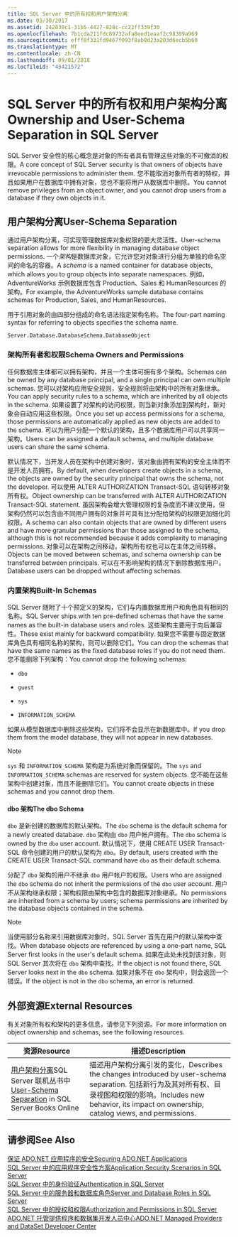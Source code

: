 ```yaml
---
title: SQL Server 中的所有权和用户架构分离
ms.date: 03/30/2017
ms.assetid: 242830c1-31b5-4427-828c-cc22ff339f30
ms.openlocfilehash: 7b1cda211fdc89732afa8eed1eaaf2c98309a969
ms.sourcegitcommit: efff8f331fd9467f093f8ab8d23a203d6ecb5b60
ms.translationtype: MT
ms.contentlocale: zh-CN
ms.lasthandoff: 09/01/2018
ms.locfileid: "43421572"
---
```

# <a name="ownership-and-user-schema-separation-in-sql-server"></a><span data-ttu-id="df693-102">SQL Server 中的所有权和用户架构分离</span><span class="sxs-lookup"><span data-stu-id="df693-102">Ownership and User-Schema Separation in SQL Server</span></span>
<span data-ttu-id="df693-103">SQL Server 安全性的核心概念是对象的所有者具有管理这些对象的不可撤消的权限。</span><span class="sxs-lookup"><span data-stu-id="df693-103">A core concept of SQL Server security is that owners of objects have irrevocable permissions to administer them.</span></span> <span data-ttu-id="df693-104">您不能取消对象所有者的特权，并且如果用户在数据库中拥有对象，您也不能将用户从数据库中删除。</span><span class="sxs-lookup"><span data-stu-id="df693-104">You cannot remove privileges from an object owner, and you cannot drop users from a database if they own objects in it.</span></span>  
  
## <a name="user-schema-separation"></a><span data-ttu-id="df693-105">用户架构分离</span><span class="sxs-lookup"><span data-stu-id="df693-105">User-Schema Separation</span></span>  
 <span data-ttu-id="df693-106">通过用户架构分离，可实现管理数据库对象权限的更大灵活性。</span><span class="sxs-lookup"><span data-stu-id="df693-106">User-schema separation allows for more flexibility in managing database object permissions.</span></span> <span data-ttu-id="df693-107">一个*架构*是数据库对象，它允许您对对象进行分组为单独的命名空间的命名的容器。</span><span class="sxs-lookup"><span data-stu-id="df693-107">A *schema* is a named container for database objects, which allows you to group objects into separate namespaces.</span></span> <span data-ttu-id="df693-108">例如，AdventureWorks 示例数据库包含 Production、Sales 和 HumanResources 的架构。</span><span class="sxs-lookup"><span data-stu-id="df693-108">For example, the AdventureWorks sample database contains schemas for Production, Sales, and HumanResources.</span></span>  
  
 <span data-ttu-id="df693-109">用于引用对象的由四部分组成的命名语法指定架构名称。</span><span class="sxs-lookup"><span data-stu-id="df693-109">The four-part naming syntax for referring to objects specifies the schema name.</span></span>  
  
```  
Server.Database.DatabaseSchema.DatabaseObject  
```  
  
### <a name="schema-owners-and-permissions"></a><span data-ttu-id="df693-110">架构所有者和权限</span><span class="sxs-lookup"><span data-stu-id="df693-110">Schema Owners and Permissions</span></span>  
 <span data-ttu-id="df693-111">任何数据库主体都可以拥有架构，并且一个主体可拥有多个架构。</span><span class="sxs-lookup"><span data-stu-id="df693-111">Schemas can be owned by any database principal, and a single principal can own multiple schemas.</span></span> <span data-ttu-id="df693-112">您可以对架构应用安全规则，安全规则将由架构中的所有对象继承。</span><span class="sxs-lookup"><span data-stu-id="df693-112">You can apply security rules to a schema, which are inherited by all objects in the schema.</span></span> <span data-ttu-id="df693-113">如果设置了对架构的访问权限，则当新对象添加到架构时，新对象会自动应用这些权限。</span><span class="sxs-lookup"><span data-stu-id="df693-113">Once you set up access permissions for a schema, those permissions are automatically applied as new objects are added to the schema.</span></span> <span data-ttu-id="df693-114">可以为用户分配一个默认的架构，且多个数据库用户可以共享同一架构。</span><span class="sxs-lookup"><span data-stu-id="df693-114">Users can be assigned a default schema, and multiple database users can share the same schema.</span></span>  
  
 <span data-ttu-id="df693-115">默认情况下，当开发人员在架构中创建对象时，该对象由拥有架构的安全主体而不是开发人员拥有。</span><span class="sxs-lookup"><span data-stu-id="df693-115">By default, when developers create objects in a schema, the objects are owned by the security principal that owns the schema, not the developer.</span></span> <span data-ttu-id="df693-116">可以使用 ALTER AUTHORIZATION Transact-SQL 语句转移对象所有权。</span><span class="sxs-lookup"><span data-stu-id="df693-116">Object ownership can be transferred with ALTER AUTHORIZATION Transact-SQL statement.</span></span> <span data-ttu-id="df693-117">虽因架构会增大管理权限的复杂度而不建议使用，但架构仍然可以包含由不同用户拥有的对象并可具有比分配给架构的权限更加细化的权限。</span><span class="sxs-lookup"><span data-stu-id="df693-117">A schema can also contain objects that are owned by different users and have more granular permissions than those assigned to the schema, although this is not recommended because it adds complexity to managing permissions.</span></span> <span data-ttu-id="df693-118">对象可以在架构之间移动，架构所有权也可以在主体之间转移。</span><span class="sxs-lookup"><span data-stu-id="df693-118">Objects can be moved between schemas, and schema ownership can be transferred between principals.</span></span> <span data-ttu-id="df693-119">可以在不影响架构的情况下删除数据库用户。</span><span class="sxs-lookup"><span data-stu-id="df693-119">Database users can be dropped without affecting schemas.</span></span>  
  
### <a name="built-in-schemas"></a><span data-ttu-id="df693-120">内置架构</span><span class="sxs-lookup"><span data-stu-id="df693-120">Built-In Schemas</span></span>  
 <span data-ttu-id="df693-121">SQL Server 随附了十个预定义的架构，它们与内置数据库用户和角色具有相同的名称。</span><span class="sxs-lookup"><span data-stu-id="df693-121">SQL Server ships with ten pre-defined schemas that have the same names as the built-in database users and roles.</span></span> <span data-ttu-id="df693-122">这些架构主要用于向后兼容性。</span><span class="sxs-lookup"><span data-stu-id="df693-122">These exist mainly for backward compatibility.</span></span> <span data-ttu-id="df693-123">如果您不需要与固定数据库角色具有相同名称的架构，则可以删除它们。</span><span class="sxs-lookup"><span data-stu-id="df693-123">You can drop the schemas that have the same names as the fixed database roles if you do not need them.</span></span> <span data-ttu-id="df693-124">您不能删除下列架构：</span><span class="sxs-lookup"><span data-stu-id="df693-124">You cannot drop the following schemas:</span></span>  
  
-   `dbo`  
  
-   `guest`  
  
-   `sys`  
  
-   `INFORMATION_SCHEMA`  
  
 <span data-ttu-id="df693-125">如果从模型数据库中删除这些架构，它们将不会显示在新数据库中。</span><span class="sxs-lookup"><span data-stu-id="df693-125">If you drop them from the model database, they will not appear in new databases.</span></span>  
  
> [!NOTE]
>  <span data-ttu-id="df693-126">`sys` 和 `INFORMATION_SCHEMA` 架构是为系统对象而保留的。</span><span class="sxs-lookup"><span data-stu-id="df693-126">The `sys` and `INFORMATION_SCHEMA` schemas are reserved for system objects.</span></span> <span data-ttu-id="df693-127">您不能在这些架构中创建对象，而且不能删除它们。</span><span class="sxs-lookup"><span data-stu-id="df693-127">You cannot create objects in these schemas and you cannot drop them.</span></span>  
  
#### <a name="the-dbo-schema"></a><span data-ttu-id="df693-128">dbo 架构</span><span class="sxs-lookup"><span data-stu-id="df693-128">The dbo Schema</span></span>  
 <span data-ttu-id="df693-129">`dbo` 是新创建的数据库的默认架构。</span><span class="sxs-lookup"><span data-stu-id="df693-129">The `dbo` schema is the default schema for a newly created database.</span></span> <span data-ttu-id="df693-130">`dbo` 架构由 `dbo` 用户帐户拥有。</span><span class="sxs-lookup"><span data-stu-id="df693-130">The `dbo` schema is owned by the `dbo` user account.</span></span> <span data-ttu-id="df693-131">默认情况下，使用 CREATE USER Transact-SQL 命令创建的用户的默认架构为 `dbo`。</span><span class="sxs-lookup"><span data-stu-id="df693-131">By default, users created with the CREATE USER Transact-SQL command have `dbo` as their default schema.</span></span>  
  
 <span data-ttu-id="df693-132">分配了 `dbo` 架构的用户不继承 `dbo` 用户帐户的权限。</span><span class="sxs-lookup"><span data-stu-id="df693-132">Users who are assigned the `dbo` schema do not inherit the permissions of the `dbo` user account.</span></span> <span data-ttu-id="df693-133">用户不从架构继承权限；架构权限由架构中包含的数据库对象继承。</span><span class="sxs-lookup"><span data-stu-id="df693-133">No permissions are inherited from a schema by users; schema permissions are inherited by the database objects contained in the schema.</span></span>  
  
> [!NOTE]
>  <span data-ttu-id="df693-134">当使用部分名称来引用数据库对象时，SQL Server 首先在用户的默认架构中查找。</span><span class="sxs-lookup"><span data-stu-id="df693-134">When database objects are referenced by using a one-part name, SQL Server first looks in the user's default schema.</span></span> <span data-ttu-id="df693-135">如果在此处未找到该对象，则 SQL Server 其次将在 `dbo` 架构中查找。</span><span class="sxs-lookup"><span data-stu-id="df693-135">If the object is not found there, SQL Server looks next in the `dbo` schema.</span></span> <span data-ttu-id="df693-136">如果对象不在 `dbo` 架构中，则会返回一个错误。</span><span class="sxs-lookup"><span data-stu-id="df693-136">If the object is not in the `dbo` schema, an error is returned.</span></span>  
  
## <a name="external-resources"></a><span data-ttu-id="df693-137">外部资源</span><span class="sxs-lookup"><span data-stu-id="df693-137">External Resources</span></span>  
 <span data-ttu-id="df693-138">有关对象所有权和架构的更多信息，请参见下列资源。</span><span class="sxs-lookup"><span data-stu-id="df693-138">For more information on object ownership and schemas, see the following resources.</span></span>  
  
|<span data-ttu-id="df693-139">资源</span><span class="sxs-lookup"><span data-stu-id="df693-139">Resource</span></span>|<span data-ttu-id="df693-140">描述</span><span class="sxs-lookup"><span data-stu-id="df693-140">Description</span></span>|  
|--------------|-----------------|  
|<span data-ttu-id="df693-141">[用户架构分离](https://msdn.microsoft.com/library/ms190387.aspx)SQL Server 联机丛书中</span><span class="sxs-lookup"><span data-stu-id="df693-141">[User-Schema Separation](https://msdn.microsoft.com/library/ms190387.aspx) in SQL Server Books Online</span></span>|<span data-ttu-id="df693-142">描述用户架构分离引发的变化，</span><span class="sxs-lookup"><span data-stu-id="df693-142">Describes the changes introduced by user-schema separation.</span></span> <span data-ttu-id="df693-143">包括新行为及其对所有权、目录视图和权限的影响。</span><span class="sxs-lookup"><span data-stu-id="df693-143">Includes new behavior, its impact on ownership, catalog views, and permissions.</span></span>|  
  
## <a name="see-also"></a><span data-ttu-id="df693-144">请参阅</span><span class="sxs-lookup"><span data-stu-id="df693-144">See Also</span></span>  
 [<span data-ttu-id="df693-145">保证 ADO.NET 应用程序的安全</span><span class="sxs-lookup"><span data-stu-id="df693-145">Securing ADO.NET Applications</span></span>](../../../../../docs/framework/data/adonet/securing-ado-net-applications.md)  
 [<span data-ttu-id="df693-146">SQL Server 中的应用程序安全性方案</span><span class="sxs-lookup"><span data-stu-id="df693-146">Application Security Scenarios in SQL Server</span></span>](../../../../../docs/framework/data/adonet/sql/application-security-scenarios-in-sql-server.md)  
 [<span data-ttu-id="df693-147">SQL Server 中的身份验证</span><span class="sxs-lookup"><span data-stu-id="df693-147">Authentication in SQL Server</span></span>](../../../../../docs/framework/data/adonet/sql/authentication-in-sql-server.md)  
 [<span data-ttu-id="df693-148">SQL Server 中的服务器和数据库角色</span><span class="sxs-lookup"><span data-stu-id="df693-148">Server and Database Roles in SQL Server</span></span>](../../../../../docs/framework/data/adonet/sql/server-and-database-roles-in-sql-server.md)  
 [<span data-ttu-id="df693-149">SQL Server 中的授权和权限</span><span class="sxs-lookup"><span data-stu-id="df693-149">Authorization and Permissions in SQL Server</span></span>](../../../../../docs/framework/data/adonet/sql/authorization-and-permissions-in-sql-server.md)  
 [<span data-ttu-id="df693-150">ADO.NET 托管提供程序和数据集开发人员中心</span><span class="sxs-lookup"><span data-stu-id="df693-150">ADO.NET Managed Providers and DataSet Developer Center</span></span>](https://go.microsoft.com/fwlink/?LinkId=217917)
